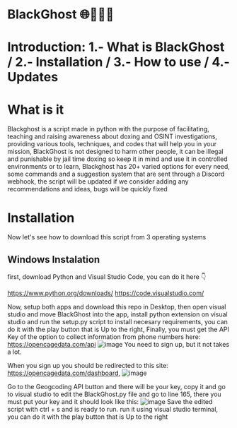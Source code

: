 # BlackGhost 🌐👻🕵️‍♂️
# Introduction: 1.- What is BlackGhost / 2.- Installation / 3.- How to use / 4.- Updates

# What is it
Blackghost is a script made in python with the purpose of facilitating, teaching and raising awareness about doxing and OSINT investigations, providing various tools, techniques, and codes that will help you in your mission, BlackGhost is not designed to harm other people, it can be illegal and punishable by jail time doxing so keep it in mind and use it in controlled environments or to learn, Blackghost has 20+ varied options for every need, some commands and a suggestion system that are sent through a Discord webhook, the script will be updated if we consider adding any recommendations and ideas, bugs will be quickly fixed

# Installation 

Now let's see how to download this script from 3 operating systems

## Windows Instalation
first, download Python and Visual Studio Code, you can do it here 👇

https://www.python.org/downloads/ https://code.visualstudio.com/

Now, setup both apps and download this repo in Desktop, then open visual studio and move BlackGhost into the app, install python extension on visual studio and run the setup.py script to install necesary requirements, you can do it with the play button that is Up to the right, Finally, you must get the API Key of the option to collect information from phone numbers here: https://opencagedata.com/api
![image](https://github.com/user-attachments/assets/538c1e67-a4dc-4ae4-8371-69fabae6ce54)
You need to sign up, but it not takes a lot.

When you sign up you should be redirected to this site: https://opencagedata.com/dashboard, 
![image](https://github.com/user-attachments/assets/189a331d-3aae-47b9-8df4-6947e8c74132)

Go to the Geogcoding API button and there will be your key, copy it and go to visual studio to edit the BlackGhost.py file and go to line 165, there you must put your key and it should look like this: ![image](https://github.com/user-attachments/assets/65c49cde-4fc5-451c-82fe-1fcd18d95710)
Save the edited script with ctrl + s and is ready to run.
run it using visual studio terminal, you can do it with the play button that is Up to the right
